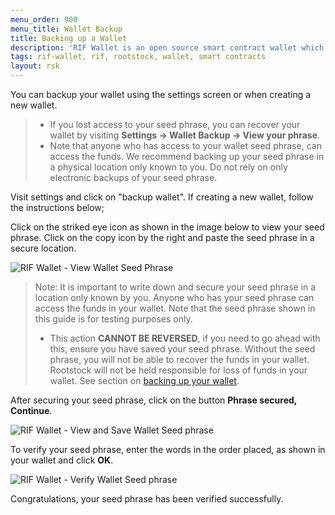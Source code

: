```yaml
---
menu_order: 900
menu_title: Wallet Backup
title: Backing up a Wallet
description: 'RIF Wallet is an open source smart contract wallet which enables businesses to create and deploy fully customizable on-chain wallets'
tags: rif-wallet, rif, rootstock, wallet, smart contracts
layout: rsk
---
```


You can backup your wallet using the settings screen or
when creating a new wallet.

> - If you lost access to your seed phrase, you can recover your wallet by visiting **Settings → Wallet Backup → View your phrase**.
> - Note that anyone who has access to your wallet seed phrase, can access the funds. We recommend backing up your seed phrase in a physical location only known to you. Do not rely on only electronic backups of your seed phrase.

Visit settings and click on "backup wallet". If creating a new wallet, follow the instructions below;

Click on the striked eye icon as shown in the image below to view your seed phrase. Click on the copy icon by the right and paste the seed phrase in a secure location.

<div class="image-container">
    <img src="/assets/img/rif-wallet/03-user-guide-save-seed-phrase.png"  title="RIF Wallet - View Wallet Seed Phrase"/>
</div>

> Note: It is important to write down and secure your seed phrase in a location only known by you. Anyone who has your seed phrase can access the funds in your wallet. Note that the seed phrase shown in this guide is for testing purposes only.
> - This action **CANNOT BE REVERSED**, if you need to go ahead with this, ensure you have saved your seed phrase. Without the seed phrase, you will not be able to recover the funds in your wallet. Rootstock will not be held responsible for loss of funds in your wallet. See section on [backing up your wallet]().

After securing your seed phrase, click on the button **Phrase secured, Continue**.

<div class="image-container">
    <img src="/assets/img/rif-wallet/3a-user-guide-view-and-save-seed-phrase.jpg"  title="RIF Wallet - View and Save Wallet Seed phrase"/>
</div>

To verify your seed phrase, enter the words in the order placed, as shown in your wallet and click **OK**.

<div class="image-container">
    <img src="/assets/img/rif-wallet/3c-user-guide-verify-seed-phrase.jpg"  title="RIF Wallet - Verify Wallet Seed phrase"/>
</div>

Congratulations, your seed phrase has been verified successfully.
